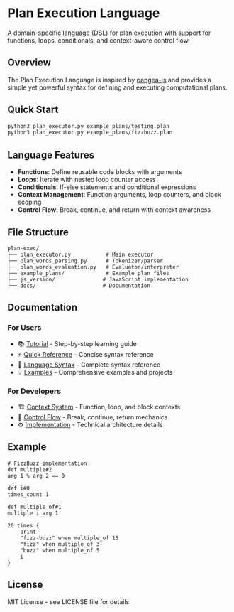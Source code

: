 # Plan Execution Language

A domain-specific language (DSL) for plan execution with support for functions, loops, conditionals, and context-aware control flow.

## Overview

The Plan Execution Language is inspired by [pangea-js](https://github.com/arkenidar/pangea-js) and provides a simple yet powerful syntax for defining and executing computational plans.

## Quick Start

```bash
python3 plan_executor.py example_plans/testing.plan
python3 plan_executor.py example_plans/fizzbuzz.plan
```

## Language Features

- **Functions**: Define reusable code blocks with arguments
- **Loops**: Iterate with nested loop counter access
- **Conditionals**: If-else statements and conditional expressions
- **Context Management**: Function arguments, loop counters, and block scoping
- **Control Flow**: Break, continue, and return with context awareness

## File Structure

```
plan-exec/
├── plan_executor.py           # Main executor
├── plan_words_parsing.py      # Tokenizer/parser
├── plan_words_evaluation.py   # Evaluator/interpreter
├── example_plans/             # Example plan files
├── js_version/               # JavaScript implementation
└── docs/                     # Documentation
```

## Documentation

### For Users

- 📚 [Tutorial](docs/TUTORIAL.md) - Step-by-step learning guide
- ⚡ [Quick Reference](docs/QUICK_REFERENCE.md) - Concise syntax reference
- 📖 [Language Syntax](docs/SYNTAX.md) - Complete syntax reference
- 💡 [Examples](docs/EXAMPLES.md) - Comprehensive examples and projects

### For Developers

- 🏗️ [Context System](docs/CONTEXTS.md) - Function, loop, and block contexts
- 🔄 [Control Flow](docs/CONTROL_FLOW.md) - Break, continue, return mechanics
- ⚙️ [Implementation](docs/IMPLEMENTATION.md) - Technical architecture details

## Example

```plaintext
# FizzBuzz implementation
def multiple#2
arg 1 % arg 2 == 0

def i#0
times_count 1

def multiple_of#1
multiple i arg 1

20 times {
    print
    "fizz-buzz" when multiple_of 15
    "fizz" when multiple_of 3
    "buzz" when multiple_of 5
    i
}
```

## License

MIT License - see LICENSE file for details.
